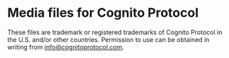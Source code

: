 # Media files for Cognito Protocol

These files are trademark or registered trademarks of Cognito Protocol in the U.S. and/or other countries.
Permission to use can be obtained in writing from [info@cognitoprotocol.com](mailto:info@cognitoprotocol.com).
